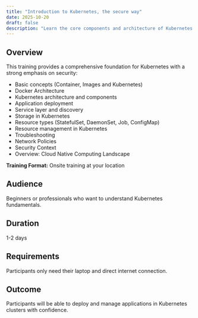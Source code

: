 ```yaml
---
title: "Introduction to Kubernetes, the secure way"
date: 2025-10-20
draft: false
description: "Learn the core components and architecture of Kubernetes with security-focused hands-on labs."
---
```


## Overview

This training provides a comprehensive foundation for Kubernetes with a strong emphasis on security:

- Basic concepts (Container, Images and Kubernetes)
- Docker Architecture
- Kubernetes architecture and components
- Application deployment
- Service layer and discovery
- Storage in Kubernetes
- Resource types (StatefulSet, DaemonSet, Job, ConfigMap)
- Resource management in Kubernetes
- Troubleshooting
- Network Policies
- Security Context
- Overview: Cloud Native Computing Landscape

**Training Format:** Onsite training at your location  

## Audience

Beginners or professionals who want to understand Kubernetes fundamentals.

## Duration

1-2 days

## Requirements

Participants only need their laptop and direct internet connection.

## Outcome

Participants will be able to deploy and manage applications in Kubernetes clusters with confidence.